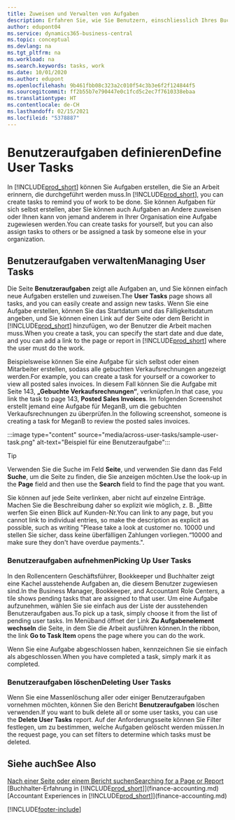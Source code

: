 ```yaml
---
title: Zuweisen und Verwalten von Aufgaben
description: Erfahren Sie, wie Sie Benutzern, einschliesslich Ihres Buchhalters, in Business Central Aufgaben zuweisen und wie Sie Aufgaben übernehmen und ausführen.
author: edupont04
ms.service: dynamics365-business-central
ms.topic: conceptual
ms.devlang: na
ms.tgt_pltfrm: na
ms.workload: na
ms.search.keywords: tasks, work
ms.date: 10/01/2020
ms.author: edupont
ms.openlocfilehash: 9b461fbb08c323a2c010f54c3b3e6f2f124844f5
ms.sourcegitcommit: ff2b55b7e790447e0c1fcd5c2ec7f7610338ebaa
ms.translationtype: HT
ms.contentlocale: de-CH
ms.lasthandoff: 02/15/2021
ms.locfileid: "5378887"
---
```

# <a name="define-user-tasks"></a><span data-ttu-id="708c8-103">Benutzeraufgaben definieren</span><span class="sxs-lookup"><span data-stu-id="708c8-103">Define User Tasks</span></span>

<span data-ttu-id="708c8-104">In [!INCLUDE[prod_short](includes/prod_short.md)] können Sie Aufgaben erstellen, die Sie an Arbeit erinnern, die durchgeführt werden muss.</span><span class="sxs-lookup"><span data-stu-id="708c8-104">In [!INCLUDE[prod_short](includes/prod_short.md)], you can create tasks to remind you of work to be done.</span></span> <span data-ttu-id="708c8-105">Sie können Aufgaben für sich selbst erstellen, aber Sie können auch Aufgaben an Andere zuweisen oder Ihnen kann von jemand anderem in Ihrer Organisation eine Aufgabe zugewiesen werden.</span><span class="sxs-lookup"><span data-stu-id="708c8-105">You can create tasks for yourself, but you can also assign tasks to others or be assigned a task by someone else in your organization.</span></span>  

## <a name="managing-user-tasks"></a><span data-ttu-id="708c8-106">Benutzeraufgaben verwalten</span><span class="sxs-lookup"><span data-stu-id="708c8-106">Managing User Tasks</span></span>

<span data-ttu-id="708c8-107">Die Seite **Benutzeraufgaben** zeigt alle Aufgaben an, und Sie können einfach neue Aufgaben erstellen und zuweisen.</span><span class="sxs-lookup"><span data-stu-id="708c8-107">The **User Tasks** page shows all tasks, and you can easily create and assign new tasks.</span></span> <span data-ttu-id="708c8-108">Wenn Sie eine Aufgabe erstellen, können Sie das Startdatum und das Fälligkeitsdatum angeben, und Sie können einen Link auf der Seite oder dem Bericht in [!INCLUDE[prod_short](includes/prod_short.md)] hinzufügen, wo der Benutzer die Arbeit machen muss.</span><span class="sxs-lookup"><span data-stu-id="708c8-108">When you create a task, you can specify the start date and due date, and you can add a link to the page or report in [!INCLUDE[prod_short](includes/prod_short.md)] where the user must do the work.</span></span>  

<span data-ttu-id="708c8-109">Beispielsweise können Sie eine Aufgabe für sich selbst oder einen Mitarbeiter erstellen, sodass alle gebuchten Verkaufsrechnungen angezeigt werden.</span><span class="sxs-lookup"><span data-stu-id="708c8-109">For example, you can create a task for yourself or a coworker to view all posted sales invoices.</span></span> <span data-ttu-id="708c8-110">In diesem Fall können Sie die Aufgabe mit Seite 143, **„Gebuchte Verkaufsrechnungen“**, verknüpfen.</span><span class="sxs-lookup"><span data-stu-id="708c8-110">In that case, you link the task to page 143, **Posted Sales Invoices**.</span></span> <span data-ttu-id="708c8-111">Im folgenden Screenshot erstellt jemand eine Aufgabe für MeganB, um die gebuchten Verkaufsrechnungen zu überprüfen.</span><span class="sxs-lookup"><span data-stu-id="708c8-111">In the following screenshot, someone is creating a task for MeganB to review the posted sales invoices.</span></span>  

:::image type="content" source="media/across-user-tasks/sample-user-task.png" alt-text="Beispiel für eine Benutzeraufgabe":::

> [!TIP]  
> <span data-ttu-id="708c8-113">Verwenden Sie die Suche im Feld **Seite**, und verwenden Sie dann das Feld **Suche**, um die Seite zu finden, die Sie anzeigen möchten.</span><span class="sxs-lookup"><span data-stu-id="708c8-113">Use the look-up in the **Page** field and then use the **Search** field to find the page that you want.</span></span>  
>
> <span data-ttu-id="708c8-114">Sie können auf jede Seite verlinken, aber nicht auf einzelne Einträge. Machen Sie die Beschreibung daher so explizit wie möglich, z. B. „Bitte werfen Sie einen Blick auf Kunden-Nr.</span><span class="sxs-lookup"><span data-stu-id="708c8-114">You can link to any page, but you cannot link to individual entries, so make the description as explicit as possible, such as writing "Please take a look at customer no.</span></span> <span data-ttu-id="708c8-115">10000 und stellen Sie sicher, dass keine überfälligen Zahlungen vorliegen.“</span><span class="sxs-lookup"><span data-stu-id="708c8-115">10000 and make sure they don't have overdue payments.".</span></span>

### <a name="picking-up-user-tasks"></a><span data-ttu-id="708c8-116">Benutzeraufgaben aufnehmen</span><span class="sxs-lookup"><span data-stu-id="708c8-116">Picking Up User Tasks</span></span>

<span data-ttu-id="708c8-117">In den Rollencentern Geschäftsführer, Bookkeeper und Buchhalter zeigt eine Kachel ausstehende Aufgaben an, die diesem Benutzer zugewiesen sind.</span><span class="sxs-lookup"><span data-stu-id="708c8-117">In the Business Manager, Bookkeeper, and Accountant Role Centers, a tile shows pending tasks that are assigned to that user.</span></span> <span data-ttu-id="708c8-118">Um eine Aufgabe aufzunehmen, wählen Sie sie einfach aus der Liste der ausstehenden Benutzeraufgaben aus.</span><span class="sxs-lookup"><span data-stu-id="708c8-118">To pick up a task, simply choose it from the list of pending user tasks.</span></span> <span data-ttu-id="708c8-119">Im Menüband öffnet der Link **Zu Aufgabenelement wechseln** die Seite, in dem Sie die Arbeit ausführen können.</span><span class="sxs-lookup"><span data-stu-id="708c8-119">In the ribbon, the link **Go to Task Item** opens the page where you can do the work.</span></span>  

<span data-ttu-id="708c8-120">Wenn Sie eine Aufgabe abgeschlossen haben, kennzeichnen Sie sie einfach als abgeschlossen.</span><span class="sxs-lookup"><span data-stu-id="708c8-120">When you have completed a task, simply mark it as completed.</span></span>  

### <a name="deleting-user-tasks"></a><span data-ttu-id="708c8-121">Benutzeraufgaben löschen</span><span class="sxs-lookup"><span data-stu-id="708c8-121">Deleting User Tasks</span></span>

<span data-ttu-id="708c8-122">Wenn Sie eine Massenlöschung aller oder einiger Benutzeraufgaben vornehmen möchten, können Sie den Bericht **Benutzeraufgaben** löschen verwenden.</span><span class="sxs-lookup"><span data-stu-id="708c8-122">If you want to bulk delete all or some user tasks, you can use the **Delete User Tasks** report.</span></span> <span data-ttu-id="708c8-123">Auf der Anforderungsseite können Sie Filter festlegen, um zu bestimmen, welche Aufgaben gelöscht werden müssen.</span><span class="sxs-lookup"><span data-stu-id="708c8-123">In the request page, you can set filters to determine which tasks must be deleted.</span></span>  

## <a name="see-also"></a><span data-ttu-id="708c8-124">Siehe auch</span><span class="sxs-lookup"><span data-stu-id="708c8-124">See Also</span></span>

[<span data-ttu-id="708c8-125">Nach einer Seite oder einem Bericht suchen</span><span class="sxs-lookup"><span data-stu-id="708c8-125">Searching for a Page or Report</span></span>](ui-search.md)  
<span data-ttu-id="708c8-126">[Buchhalter-Erfahrung in [!INCLUDE[prod_short](includes/prod_short.md)]](finance-accounting.md)</span><span class="sxs-lookup"><span data-stu-id="708c8-126">[Accountant Experiences in [!INCLUDE[prod_short](includes/prod_short.md)]](finance-accounting.md)</span></span>  


[!INCLUDE[footer-include](includes/footer-banner.md)]